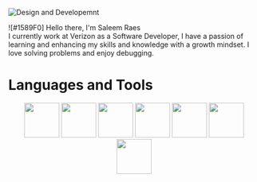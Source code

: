 ![Design and Developemnt](https://user-images.githubusercontent.com/76002896/165784161-492d6911-5ae4-4132-9724-1ed5e0e31ffc.jpg)
 
![#1589F0] Hello there, I'm Saleem Raes <br>
I currently work at Verizon as a Software Developer, I have a passion of learning and enhancing my skills and knowledge with a growth mindset. I love solving problems and enjoy debugging.

# Languages and Tools  
<p align="center">
<img src="https://user-images.githubusercontent.com/76002896/170563331-c90a518f-28bc-4315-b5e7-4f51b814484a.png" height="70">   
<img src="https://user-images.githubusercontent.com/76002896/170564845-b15dc714-6af6-40a4-8501-e74d31f08419.png" height="70">
<img src="https://user-images.githubusercontent.com/76002896/170566558-5f0d78de-9c88-4594-9c20-3ccd923b3c86.png" height="70">
<img src="https://user-images.githubusercontent.com/76002896/170577346-7c1a4e80-2f7d-4d75-a908-fa0ed40efb4e.png" height="70">
<img src="https://user-images.githubusercontent.com/76002896/170717154-8bb52b0a-fbc1-4ced-8043-af2262510e48.png" height="70">
<img src="https://user-images.githubusercontent.com/76002896/170717364-1759c973-58ba-455f-942c-2ee7128e8d4c.jpg" height="70">
<img src="https://user-images.githubusercontent.com/76002896/170717726-966dc934-f4e0-4430-aeff-9419cdd1f1b2.png" height="70">
</p>


